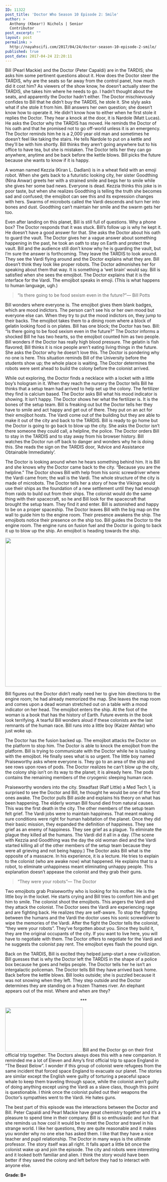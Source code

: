 ```yaml
---
ID: 11322
post_title: 'Doctor Who Season 10 Episode 2: Smile'
author: >
  Anthony (Kbear!) Nichols | Senior
  Contributor
post_excerpt: ""
layout: post
permalink: >
  http://nayahscifi.com/2017/04/24/doctor-season-10-episode-2-smile/
published: true
post_date: 2017-04-24 22:20:11
---
```

Bill (Pearl Mackie) and the Doctor (Peter Capaldi) are in the TARDIS; she asks him some pertinent questions about it. How does the Doctor steer the TARDIS, why are the seats so far away from the control panel, how much did it cost him? As viewers of the show know, he doesn’t actually steer the TARDIS, she takes him where he needs to go. I hadn’t thought about the seats, and apparently the Doctor hadn’t either. The Doctor mischievously confides to Bill that he didn’t buy the TARDIS, he stole it. She slyly asks what if she stole it from him. Bill answers her own question; she doesn’t know how to operate it. He didn’t know how to either when he first stole it replies the Doctor. They hear a knock at the door, it is Nardole (Matt Lucas). He asks the Doctor why the TARDIS has moved. He reminds the Doctor of his oath and that he promised not to go off-world unless it is an emergency. The Doctor reminds him he is a 2,000 year old man and sometimes he doesn’t feel like taking the stairs. He tells Nardole to put on a kettle and they’ll be with him shortly. Bill thinks they aren’t going anywhere but to his office to have tea, but she is mistaken. The Doctor tells her they can go anywhere, anytime and be back before the kettle blows. Bill picks the future because she wants to know if it is happy.

A woman named Kezzia (Kiran L. Dadlani) is in a wheat field with an emoji robot. When she gets back to a futuristic looking city, her sister Goodthing (Nina Anwar) greets her with a strained smile and begs her to smile while she gives her some bad news. Everyone is dead. Kezzia thinks this joke is in poor taste, but when she realizes Goodthing is telling the truth she becomes sad and confused; the emojibot can see this and its expression changes with hers. Swarms of microbots called the Vardi descends and turn her into bones and dust. Goodthing can’t maintain her smile and the swarm gets her too.

Even after landing on this planet, Bill is still full of questions. Why a phone box? The Doctor responds that it was stuck. Bill’s follow up is why he kept it. He doesn’t have a good answer for that. She asks the Doctor about his oath to guard the vault. The Doctor gives her a vague answer about something happening in the past, he took an oath to stay on Earth and protect the vault. Bill and the audience still don't know why he is guarding the vault, but I’m sure the answer is forthcoming. They leave the TARDIS to look around. They see the Vardi flying around and the Doctor explains what they are. Bill doesn’t think they look like proper robots. The Doctor admonishes her for speaking about them that way. It is something a ‘wet brain’ would say. Bill is satisfied when she sees the emojibot. The Doctor explains that it is the interface for the Vardi. The emojibot speaks in emoji. (This is what happens to human language, ugh.)
<blockquote>“Is there going to be food sexism even in the future?”— Bill Potts</blockquote>
Bill wonders where everyone is. The emojibot gives them blank badges, which are mood indictors. The person can’t see his or her own mood but everyone else can. When they try to put the mood indictors on, they jump to their backs. The emojibot takes them to a dining room where a block of gelatin looking food is on plates. Bill has one block; the Doctor has two. Bill: “Is there going to be food sexism even in the future?” The Doctor informs a shocked Bill he has two hearts, so the emojibot counted him as two people. Bill wonders if the Doctor has really high blood pressure. The gelatin is fish flavored; Bill thinks it is nice people aren’t eating living things in the future. She asks the Doctor why he doesn’t love this. The Doctor is pondering why no one is here. This situation reminds Bill of the University before the students show up; the whole place is waiting. The Doctor determines the robots were sent ahead to build the colony before the colonist arrived.

While out exploring, the Doctor finds a necklace with a locket with a little boy’s hologram in it. When they reach the nursery the Doctor tells Bill he thinks that a setup team had arrived to help set up the colony. The fertilizer they find is calcium based. The Doctor asks Bill what his mood indicator is showing. It isn’t happy. The Doctor shows her what the fertilizer is. It is the bones of the setup team. Bill is freaking out but the Doctor tells her they have to smile and act happy and get out of there. They put on an act for their emojibot hosts. The Vardi come out of the building but they are able to make it out of the city and back to the TARDIS. Bill is ready to go home but the Doctor is going to go back to blow up the city. She asks the Doctor isn’t there someone they could call, a helpline, the police. The Doctor orders Bill to stay in the TARDIS and to stay away from his browser history. Bill watches the Doctor run off back to danger and wonders why he is doing this. She reads the sign on the TARDIS door, ‘Advice and Assistance Obtainable Immediately’.

The Doctor is looking around when he hears something behind him. It is Bill and she knows why the Doctor came back to the city. “Because you are the helpline.” The Doctor shows Bill with help from his sonic screwdriver where the Vardi came from; the wall is the Vardi. The whole structure of the city is made of microbots. The Doctor tells her a story of how the Vikings would use their ships as the foundation of a new settlement until they had enough from raids to build out from their ships. The colonist would do the same thing with their spacecraft, so he and Bill look for the spacecraft that brought the setup team. They find it and enter. Bill is astonished and happy to be on a proper spaceship. The Doctor leaves Bill with the big map on the wall to guide him to the engine room. Their presence awakens the ship. The emojibots notice their presence on the ship too. Bill guides the Doctor to the engine room. The engine runs on fusion fuel and the Doctor is going to back it up to blow up the ship. An emojibot is heading towards the ship.

<img class="alignnone size-medium wp-image-11329" src="http://nayahscifi.com/wp-content/uploads/2017/04/DoctorWho_colonist_s10_ep2-850x478.jpg" alt="" width="850" height="478" />

Bill figures out the Doctor didn’t really need her to give him directions to the engine room; he had already memorized the map. She leaves the map room and comes upon a dead woman stretched out on a table with a mood indicator on her head. The emojibot enters the ship. At the foot of the woman is a book that has the history of Earth. Future events in the book look terrifying. A tearful Bill wonders aloud if these colonists are the last remnants of the human race. Bill runs into a little boy (Kaizer Akhtar) who just woke up.

The Doctor has the fusion backed up. The emojibot attacks the Doctor on the platform to stop him. The Doctor is able to knock the emojibot from the platform. Bill is trying to communicate with the Doctor while he is tussling with the emojibot. He finally sees what is so urgent. The little boy named Praiseworthy asks where everyone is. They go to an area of the ship and see rows upon rows of pods. The Doctor realizes he can’t blow up the city, the colony ship isn’t on its way to the planet; it is already here. The pods contains the remaining members of the cryogenic sleeping human race.

Praiseworthy wonders into the city. Steadfast (Ralf Little) a Med Tech 1, is surprised to see the Doctor and Bill, he thought he would be one of the first ones awake. The Doctor pulls Bill aside and explains his theory on what has been happening. The elderly woman Bill found died from natural causes. This was the first death in the city. The other members of the setup team felt grief. The Vardi jobs were to maintain happiness. That meant making sure conditions were right for human habitation of the planet. Once they did their basic mission, they expanded the definition of happiness. They see grief as an enemy of happiness. They see grief as a plague. To eliminate the plague they killed all the humans. The Vardi did it all in a day. (The scene with Kezzia and Goodthing was the day the old woman died and the Vardi started killing all of the other members of the setup team because they were all grieving and not being happy.) The Doctor asks Bill what is the opposite of a massacre. In his experience, it is a lecture. He tries to explain to the colonist (who are awake now) what happened. He explains that to a robot, to eliminate unhappiness meant eliminating unhappy people. This explanation doesn’t appease the colonist and they grab their guns.
<blockquote>“They were your robots”— The Doctor</blockquote>
Two emojibots grab Praiseworthy who is looking for his mother. He is the little boy in the locket. He starts crying and Bill tries to comfort him and get him to smile. The colonist shoot the emojibots. This angers the Vardi and they attack the colonist. The Doctor sees the Vardi are experiencing rage and are fighting back. He realizes they are self-aware. To stop the fighting between the humans and the Vardi the doctor uses his sonic screwdriver to wipe the memories of the Vardi. After the fight the Doctor tells the colonist, “they were your robots”. They’ve forgotten about you. Since they build it, they are the original occupants of the city. If you want to live here, you will have to negotiate with them. The Doctor offers to negotiate for the Vardi and he suggests the colonist pay rent. The emojibot eyes flash the pound sign.

Back on the TARDIS, Bill is excited they helped jump-start a new civilization. Bill guesses that is why the Doctor left the TARDIS in the shape of a police box because he goes and helps people. The Doctor tells her he isn’t an intergalactic policeman. The Doctor tells Bill they have arrived back home. Back before the kettle blows. Bill looks outside; she is puzzled because it was not snowing when they left. They step outside and the Doctor determines they are standing on a frozen Thames river. An elephant appears out of the mist. Where and when are they?
<p style="text-align: center;">***</p>
<img class="alignleft wp-image-5057 size-thumbnail" src="http://nayahscifi.com/wp-content/uploads/2017/01/KBear-250x141.png" alt="" width="250" height="141" />Bill and the Doctor go on their first official trip together. The Doctors always does this with a new companion. It reminded me a lot of Eleven and Amy’s first official trip to space England in “The Beast Below”. I wonder if this group of colonist were refugees from the same incident that forced space England to evacuate our planet. The stories are similar except the English were guilty of torturing a peaceful space whale to keep them traveling through space, while the colonist aren’t guilty of doing anything except using the Vardi as a slave class, though this point is questionable. I think once the colonist pulled out their weapons the Doctor’s sympathies went to the Vardi. He hates guns.

The best part of this episode was the interactions between the Doctor and Bill. Peter Capaldi and Pearl Mackie have great chemistry together and it’s a pleasure to spend time in their company. Bill is so enthusiastic and fun that she reminds us how cool it would be to meet the Doctor and travel in his strange world. I like her questions, they are quite reasonable and it makes you wonder why no one else has asked them. I like that they have a nice teacher and pupil relationship. The Doctor in many ways is the ultimate professor. The story itself was all right. It falls apart a little bit once the colonist wake up and join the episode. The city and robots were interesting and it looked both familiar and alien. I think the story would have been better if they saved the colony and left before they had to interact with anyone else.

<strong>Grade: B+</strong>

&nbsp;

&nbsp;
